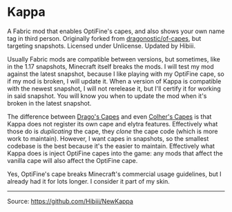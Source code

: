 # Kappa

A Fabric mod that enables OptiFine's capes, and also shows your own name tag in third person.
Originally forked from [dragonostic/of-capes][1], but targeting snapshots.
Licensed under Unlicense.
Updated by Hibiii.

Usually Fabric mods are compatible between versions, but sometimes, like in the 1.17 snapshots, Minecraft itself breaks the mods.
I will test my mod against the latest snapshot, because I like playing with my OptiFine cape, so if my mod is broken, I will update it.
When a version of Kappa is compatible with the newest snapshot, I will not rerelease it, but I'll certify it for working in said snapshot.
You will know you when to update the mod when it's broken in the latest snapshot.

The difference between [Drago's Capes][1] and even [Colher's Capes][2] is that Kappa does not register its own cape and elytra features.
Effectively what those do is *duplicating* the cape, they *clone* the cape code (which is more work to maintain).
However, I want capes in snapshots, so the smallest codebase is the best because it's the easier to maintain.
Effectively what Kappa does is inject OptiFine capes into the game: any mods that affect the vanilla cape will also affect the OptiFine cape.

Yes, OptiFine's cape breaks Minecraft's commercial usage guidelines, but I already had it for lots longer. I consider it part of my skin.

---

Source: https://github.com/Hibiii/NewKappa

[1]: https://www.curseforge.com/minecraft/mc-mods/of-capes
[2]: https://www.curseforge.com/minecraft/mc-mods/capes
